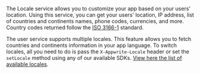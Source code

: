 The Locale service allows you to customize your app based on your users' location. Using this service, you can get your users' location, IP address, list of countries and continents names, phone codes, currencies, and more. Country codes returned follow the [ISO 3166-1](https://en.wikipedia.org/wiki/ISO_3166-1) standard.

The user service supports multiple locales. This feature allows you to fetch countries and continents information in your app language. To switch locales, all you need to do is pass the `X-Appwrite-Locale` header or set the `setLocale` method using any of our available SDKs. [View here the list of available locales](https://github.com/appwrite/appwrite/blob/master/app/config/locale/codes.php).
